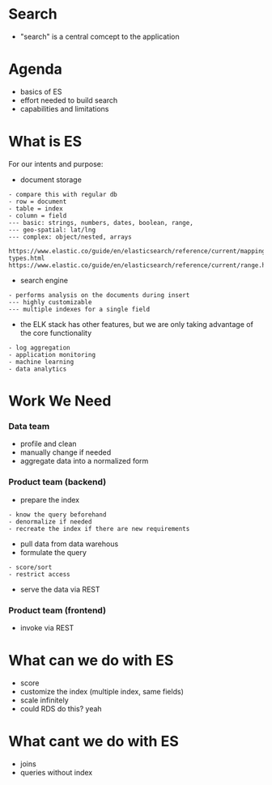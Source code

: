 # Search
- "search" is a central comcept to the application

# Agenda
- basics of ES
- effort needed to build search
- capabilities and limitations

# What is ES
For our intents and purpose:
- document storage
```
- compare this with regular db
- row = document
- table = index
- column = field
--- basic: strings, numbers, dates, boolean, range, 
--- geo-spatial: lat/lng
--- complex: object/nested, arrays

https://www.elastic.co/guide/en/elasticsearch/reference/current/mapping-types.html
https://www.elastic.co/guide/en/elasticsearch/reference/current/range.html
```
- search engine
```
- performs analysis on the documents during insert
--- highly customizable
--- multiple indexes for a single field
```
- the ELK stack has other features, but we are only taking advantage of the core functionality
```
- log aggregation
- application monitoring
- machine learning
- data analytics
```

# Work We Need
### Data team
- profile and clean
- manually change if needed
- aggregate data into a normalized form

### Product team (backend)
- prepare the index
```
- know the query beforehand
- denormalize if needed
- recreate the index if there are new requirements
```
- pull data from data warehous
- formulate the query
```
- score/sort
- restrict access
```
- serve the data via REST

### Product team (frontend)
- invoke via REST


# What can we do with ES
- score
- customize the index (multiple index, same fields)
- scale infinitely
- could RDS do this? yeah

# What cant we do with ES
- joins
- queries without index
